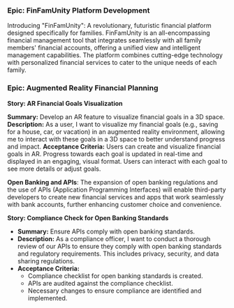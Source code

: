 ### Epic: FinFamUnity Platform Development

Introducing "FinFamUnity": A revolutionary, futuristic financial platform designed specifically for families. FinFamUnity is an all-encompassing financial management tool that integrates seamlessly with all family members' financial accounts, offering a unified view and intelligent management capabilities. The platform combines cutting-edge technology with personalized financial services to cater to the unique needs of each family.

### Epic: Augmented Reality Financial Planning

**Story: AR Financial Goals Visualization**
    
**Summary:** Develop an AR feature to visualize financial goals in a 3D space.
**Description:** As a user, I want to visualize my financial goals (e.g., saving for a house, car, or vacation) in an augmented reality environment, allowing me to interact with these goals in a 3D space to better understand progress and impact.
**Acceptance Criteria:**
        Users can create and visualize financial goals in AR.
        Progress towards each goal is updated in real-time and displayed in an engaging, visual format.
        Users can interact with each goal to see more details or adjust goals.


**Open Banking and APIs**: The expansion of open banking regulations and the use of APIs (Application Programming Interfaces) will enable third-party developers to create new financial services and apps that work seamlessly with bank accounts, further enhancing customer choice and convenience.

**Story: Compliance Check for Open Banking Standards**

- **Summary:** Ensure APIs comply with open banking standards.
- **Description:** As a compliance officer, I want to conduct a thorough review of our APIs to ensure they comply with open banking standards and regulatory requirements. This includes privacy, security, and data sharing regulations.
- **Acceptance Criteria:**
    - Compliance checklist for open banking standards is created.
    - APIs are audited against the compliance checklist.
    - Necessary changes to ensure compliance are identified and implemented.





